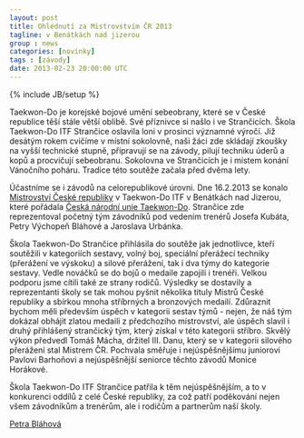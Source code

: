 ```yaml
---
layout: post
title: Ohlédnutí za Mistrovstvím ČR 2013
tagline: v Benátkách nad jizerou
group : news
categories: [novinky]
tags : [závody]
date: 2013-02-23 20:00:00 UTC
---
```

{% include JB/setup %}

Taekwon-Do je korejské bojové umění sebeobrany, které se v České republice
těší stále větší oblibě. Své příznivce si našlo i ve Strančicích. Škola Taekwon-Do
ITF Strančice oslavila loni v prosinci významné výročí. Již desátým rokem cvičíme
v místní sokolovně, naši žáci zde skládají zkoušky na vyšší technické stupně,
připravují se na závody, pilují techniku úderů a kopů a procvičují sebeobranu.
Sokolovna ve Strančicích je i místem konání Vánočního poháru. Tradice této soutěže
začala před dvěma lety.

Účastníme se i závodů na celorepublikové úrovni. Dne 16.2.2013 se konalo [Mistrovství České republiky](/novinky/zavody/mcr-2013/) v Taekwon-Do ITF v Benátkách nad Jizerou, které pořádala [Česká národní unie Taekwon-Do](http://www.taekwondounie.estranky.cz/ "Česká národní unie Taekwon-Do"). Strančice zde reprezentoval početný tým závodníků pod vedením trenérů Josefa Kubáta, Petry Výchopeň Bláhové a Jaroslava Urbánka.

Škola Taekwon-Do Strančice přihlásila do soutěže jak jednotlivce, kteří soutěžili
v kategoriích sestavy, volný boj, speciální přerážecí techniky (přerážení ve výskoku)
a silové přerážení, tak i dva týmy do kategorie sestavy. Vedle nováčků se do bojů o
medaile zapojili i trenéři. Velkou podporu jsme cítili také ze strany rodičů.
Výsledky se dostavily a reprezentanti školy se tak mohou pyšnit několika tituly
Mistrů České republiky a sbírkou mnoha stříbrných a bronzových medailí. Zdůraznit
bychom měli především úspěch v kategorii sestav týmů - nejen, že náš tým dokázal
obhájit zlatou medaili z předchozího mistrovství, ale úspěch slavil i druhý přihlášený
strančický tým, který získal v této kategorii stříbro. Skvělý výkon předvedl Tomáš
Mácha, držitel III. Danu, který se v kategorii silového přerážení stal Mistrem ČR.
Pochvala směřuje i nejúspěšnějšímu juniorovi Pavlovi Barhoňovi a nejúspěšnější
seniorce těchto závodů Monice Horákové.

Škola Taekwon-Do ITF Strančice patřila k těm nejúspěšnějším, a to v konkurenci
oddílů z celé České republiky, za což patří poděkování nejen všem závodníkům a
trenérům, ale i rodičům a partnerům naší školy.

[Petra Bláhová](/kontakt/#predseda)